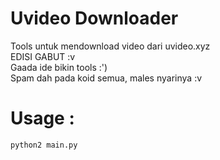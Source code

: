# Uvideo Downloader
Tools untuk mendownload video dari uvideo.xyz\
EDISI GABUT :v\
Gaada ide bikin tools :')\
Spam dah pada koid semua, males nyarinya :v
# Usage :
```python2 main.py```
